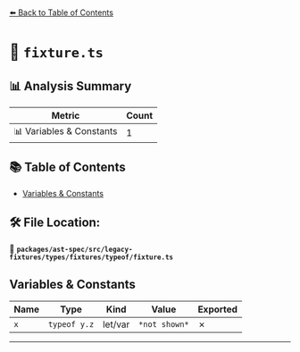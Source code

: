 [⬅️ Back to Table of Contents](../../../../../../../index.md)

# 📄 `fixture.ts`

## 📊 Analysis Summary

| Metric | Count |
|--------|-------|
| 📊 Variables & Constants | 1 |

## 📚 Table of Contents

- [Variables & Constants](#variables-constants)

## 🛠️ File Location:
📂 **`packages/ast-spec/src/legacy-fixtures/types/fixtures/typeof/fixture.ts`**

## Variables & Constants

| Name | Type | Kind | Value | Exported |
|------|------|------|-------|----------|
| `x` | `typeof y.z` | let/var | `*not shown*` | ✗ |


---